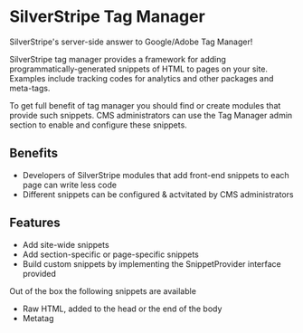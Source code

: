 # SilverStripe Tag Manager

SilverStripe's server-side answer to Google/Adobe Tag Manager!

SilverStripe tag manager provides a framework for adding programmatically-generated snippets of HTML to pages on your site.
Examples include tracking codes for analytics and other packages and meta-tags.

To get full benefit of tag manager you should find or create modules that provide such snippets. CMS administrators can use
the Tag Manager admin section to enable and configure these snippets.

## Benefits

 * Developers of SilverStripe modules that add front-end snippets to each page can write less code
 * Different snippets can be configured & actvitated by CMS administrators

## Features

 * Add site-wide snippets
 * Add section-specific or page-specific snippets
 * Build custom snippets by implementing the SnippetProvider interface provided

Out of the box the following snippets are available

 * Raw HTML, added to the head or the end of the body
 * Metatag
